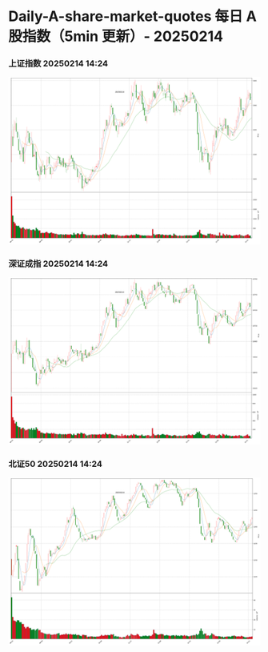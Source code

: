 
# Daily-A-share-market-quotes 每日 A 股指数（5min 更新）- 20250214

### 上证指数 20250214 14:24
![](./fig/2025/2/20250214-sh000001.png)

### 深证成指 20250214 14:24
![](./fig/2025/2/20250214-sz399001.png)

### 北证50 20250214 14:24
![](./fig/2025/2/20250214-bj899050.png)
